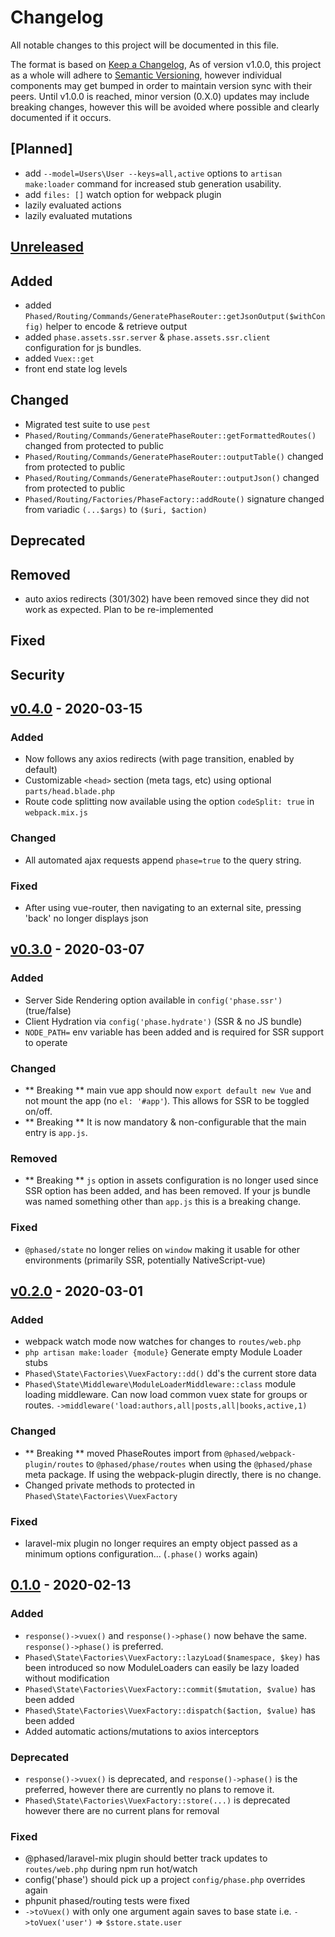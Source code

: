 # Changelog
All notable changes to this project will be documented in this file.

The format is based on [Keep a Changelog](https://keepachangelog.com/en/1.0.0/),
As of version v1.0.0, this project as a whole will adhere to [Semantic Versioning](https://semver.org/spec/v2.0.0.html), however individual components may get bumped in order to maintain version sync with their peers. Until v1.0.0 is reached, minor version (0.X.0) updates may include breaking changes, however this will be avoided where possible and clearly documented if it occurs.

## [Planned]
- add `--model=Users\User --keys=all,active` options to `artisan make:loader` command for increased stub generation usability.
- add `files: []` watch option for webpack plugin
- lazily evaluated actions
- lazily evaluated mutations

## [Unreleased](https://github.com/reed-jones/phase/compare/v0.4.0...master)

## Added
- added `Phased/Routing/Commands/GeneratePhaseRouter::getJsonOutput($withConfig)` helper to encode & retrieve output
- added `phase.assets.ssr.server` & `phase.assets.ssr.client` configuration for js bundles.
- added `Vuex::get`
- front end state log levels

## Changed
- Migrated test suite to use `pest`
- `Phased/Routing/Commands/GeneratePhaseRouter::getFormattedRoutes()` changed from protected to public
- `Phased/Routing/Commands/GeneratePhaseRouter::outputTable()` changed from protected to public
- `Phased/Routing/Commands/GeneratePhaseRouter::outputJson()` changed from protected to public
- `Phased/Routing/Factories/PhaseFactory::addRoute()` signature changed from variadic `(...$args)` to `($uri, $action)`

## Deprecated

## Removed
- auto axios redirects (301/302) have been removed since they did not work as expected. Plan to be re-implemented

## Fixed

## Security


## [v0.4.0](https://github.com/reed-jones/phase/compare/v0.3.0...v0.4.0) - 2020-03-15
### Added
- Now follows any axios redirects (with page transition, enabled by default)
- Customizable `<head>` section (meta tags, etc) using optional `parts/head.blade.php`
- Route code splitting now available using the option `codeSplit: true` in `webpack.mix.js`

### Changed
- All automated ajax requests append `phase=true` to the query string.

### Fixed
- After using vue-router, then navigating to an external site, pressing 'back' no longer displays json

## [v0.3.0](https://github.com/reed-jones/phase/compare/v0.2.0...v0.3.0) - 2020-03-07
### Added
- Server Side Rendering option available in `config('phase.ssr')` (true/false)
- Client Hydration via `config('phase.hydrate')` (SSR & no JS bundle)
- `NODE_PATH=` env variable has been added and is required for SSR support to operate
### Changed
- ** Breaking ** main vue app should now `export default new Vue` and not mount the app (no `el: '#app'`). This allows for SSR to be toggled on/off.
- ** Breaking ** It is now mandatory & non-configurable that the main entry is `app.js`.
### Removed
- ** Breaking ** `js` option in assets configuration is no longer used since SSR option has been added, and has been removed. If your js bundle was named something other than `app.js` this is a breaking change.
### Fixed
- `@phased/state` no longer relies on `window` making it usable for other environments (primarily SSR, potentially NativeScript-vue)


## [v0.2.0](https://github.com/reed-jones/phase/compare/v0.1.0...v0.2.0) - 2020-03-01

### Added
- webpack watch mode now watches for changes to `routes/web.php`
- `php artisan make:loader {module}` Generate empty Module Loader stubs
- `Phased\State\Factories\VuexFactory::dd()` dd's the current store data
- `Phased\State\Middleware\ModuleLoaderMiddleware::class` module loading middleware. Can now load common vuex state for groups or routes. `->middleware('load:authors,all|posts,all|books,active,1)`

### Changed
- ** Breaking ** moved PhaseRoutes import from `@phased/webpack-plugin/routes` to `@phased/phase/routes` when using the `@phased/phase` meta package. If using the webpack-plugin directly, there is no change.
- Changed private methods to protected in `Phased\State\Factories\VuexFactory`

### Fixed
- laravel-mix plugin no longer requires an empty object passed as a minimum options configuration... (`.phase()` works again)


## [0.1.0](https://github.com/reed-jones/phase/compare/v0.0.3...v0.1.0) - 2020-02-13

### Added
- `response()->vuex()` and `response()->phase()` now behave the same. `response()->phase()` is preferred.
- `Phased\State\Factories\VuexFactory::lazyLoad($namespace, $key)` has been introduced so now ModuleLoaders can easily be lazy loaded without modification
- `Phased\State\Factories\VuexFactory::commit($mutation, $value)` has been added
- `Phased\State\Factories\VuexFactory::dispatch($action, $value)` has been added
- Added automatic actions/mutations to axios interceptors

### Deprecated
- `response()->vuex()` is deprecated, and `response()->phase()` is the preferred, however there are currently no plans to remove it.
- `Phased\State\Factories\VuexFactory::store(...)` is deprecated however there are no current plans for removal

### Fixed
- @phased/laravel-mix plugin should better track updates to `routes/web.php` during npm run hot/watch
- config('phase') should pick up a project `config/phase.php` overrides again
- phpunit phased/routing tests were fixed
- `->toVuex()` with only one argument again saves to base state i.e. `->toVuex('user')` => `$store.state.user`
